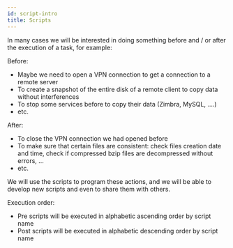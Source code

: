 ```yaml
---
id: script-intro
title: Scripts
---
```


In many cases we will be interested in doing something before and / or after the execution of a task, for example:

Before:

* Maybe we need to open a VPN connection to get a connection to a remote server
* To create a snapshot of the entire disk of a remote client to copy data without interferences
* To stop some services before to copy their data \(Zimbra, MySQL, ....\)
* etc.

After:

* To close the VPN connection we had opened before
* To make sure that certain files are consistent: check files creation date and time, check if compressed bzip files are decompressed without errors, ...
* etc.

We will use the scripts to program these actions, and we will be able to develop new scripts and even to share them with others.

Execution order:
* Pre scripts will be executed in alphabetic ascending order by script name
* Post scripts will be executed in alphabetic descending order by script name

